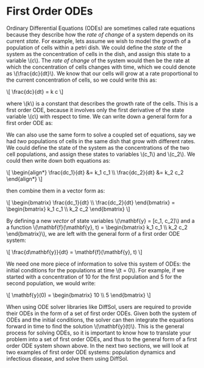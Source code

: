 # First Order ODEs

Ordinary Differential Equations (ODEs) are sometimes called rate equations because they describe how the *rate of change* of a system depends on its current *state*. For example, lets assume we wish to model the growth of a population of cells within a petri dish. We could define the *state* of the system as the concentration of cells in the dish, and assign this state to a variable \\(c\\). The *rate of change* of the system would then be the rate at which the concentration of cells changes with time, which we could denote as \\(\frac{dc}{dt}\\). We know that our cells will grow at a rate proportional to the current concentration of cells, so we could write this as:

\\[
\frac{dc}{dt} = k c
\\]

where \\(k\\) is a constant that describes the growth rate of the cells. This is a first order ODE, because it involves only the first derivative of the state variable \\(c\\) with respect to time. We can write down a general form for a first order ODE as:

We can also use the same form to solve a coupled set of equations, say we had *two* populations of cells in the same dish that grow with different rates. We could define the state of the system as the concentrations of the two cell populations, and assign these states to variables \\(c_1\\) and \\(c_2\\). We could then write down both equations as:

\\[
\begin{align*}
\frac{dc_1}{dt} &= k_1 c_1  \\\\
\frac{dc_2}{dt} &= k_2 c_2
\end{align*}
\\]

then combine them in a vector form as:

\\[
\begin{bmatrix}
\frac{dc_1}{dt} \\\\
\frac{dc_2}{dt}
\end{bmatrix} = \begin{bmatrix}
k_1 c_1 \\\\
k_2 c_2
\end{bmatrix}
\\]


By defining a new *vector* of state variables \\(\mathbf{y} = [c_1, c_2]\\) and a a function \\(\mathbf{f}(\mathbf{y}, t) = \begin{bmatrix} k_1 c_1 \\\\ k_2 c_2 \end{bmatrix}\\), we are left with the general form of a first order ODE system:

\\[
\frac{d\mathbf{y}}{dt} = \mathbf{f}(\mathbf{y}, t)
\\]

We need one more piece of information to solve this system of ODEs: the initial conditions for the populations at time \\(t = 0\\). For example, if we started with a concentration of 10 for the first population and 5 for the second population, we would write:

\\[
\mathbf{y}(0) = \begin{bmatrix} 10 \\\\ 5 \end{bmatrix}
\\]


When using ODE solver libraries like DiffSol, users are required to provide their ODEs in the form of a set of first order ODEs. Given both the system of ODEs and the initial conditions, the solver can then integrate the equations forward in time to find the solution \\(\mathbf{y}(t)\\). This is the general process for solving ODEs, so it is important to know how to translate your problem into a set of first order ODEs, and thus to the general form of a first order ODE system shown above. In the next two sections, we will look at two examples of first order ODE systems: population dynamics and infectious disease, and solve them using DiffSol.